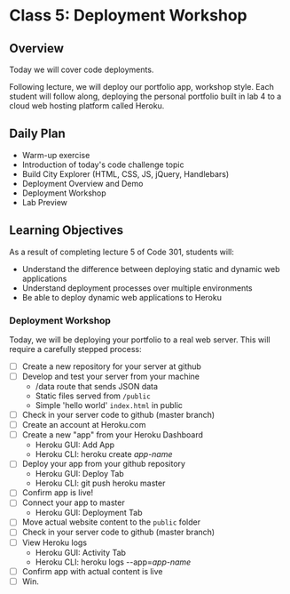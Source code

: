 # Class 5: Deployment Workshop 

## Overview

Today we will cover code deployments.

Following lecture, we will deploy our portfolio app, workshop style. Each student will follow along, deploying the personal portfolio built in lab 4 to a cloud web hosting platform called Heroku.

## Daily Plan

- Warm-up exercise
- Introduction of today's code challenge topic
- Build City Explorer (HTML, CSS, JS, jQuery, Handlebars)
- Deployment Overview and Demo
- Deployment Workshop
- Lab Preview

## Learning Objectives

As a result of completing lecture 5 of Code 301, students will:
- Understand the difference between deploying static and dynamic web applications
- Understand deployment processes over multiple environments
- Be able to deploy dynamic web applications to Heroku

### Deployment Workshop

Today, we will be deploying your portfolio to a real web server. This will require a carefully stepped process:

- [ ] Create a new repository for your server at github
- [ ] Develop and test your server from your machine
  - /data route that sends JSON data
  - Static files served from `/public`
  - Simple 'hello world' `index.html` in public
- [ ] Check in your server code to github (master branch)
- [ ] Create an account at Heroku.com
- [ ] Create a new "app" from your Heroku Dashboard
  - Heroku GUI: Add App
  - Heroku CLI: heroku create *app-name*
- [ ] Deploy your app from your github repository
  - Heroku GUI: Deploy Tab
  - Heroku CLI: git push heroku master
- [ ] Confirm app is live!
- [ ] Connect your app to master
  - Heroku GUI: Deployment Tab
- [ ] Move actual website content to the `public` folder
- [ ] Check in your server code to github (master branch)
- [ ] View Heroku logs
  - Heroku GUI: Activity Tab 
  - Heroku CLI: heroku logs --app=*app-name*
- [ ] Confirm app with actual content is live
- [ ] Win.
